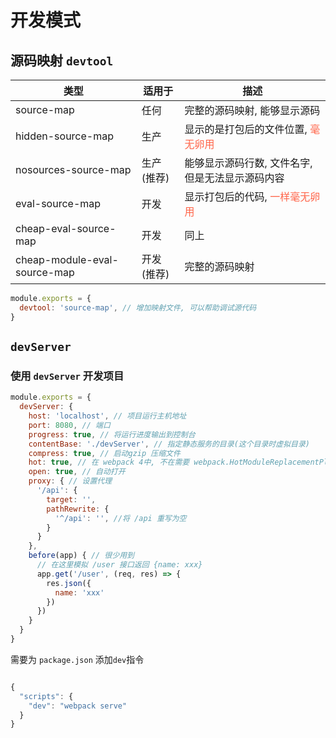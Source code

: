 
# 开发模式

## 源码映射 `devtool`

| 类型                         | 适用于     | 描述                                                                  |
| ---------------------------- | ---------- | --------------------------------------------------------------------- |
| source-map                   | 任何       | 完整的源码映射, 能够显示源码                                          |
| hidden-source-map            | 生产       | 显示的是打包后的文件位置, <span style="color: tomato">毫无卵用</span> |
| nosources-source-map         | 生产(推荐) | 能够显示源码行数, 文件名字, 但是无法显示源码内容                      |
| eval-source-map              | 开发       | 显示打包后的代码, <span style="color: tomato">一样毫无卵用</span>     |
| cheap-eval-source-map        | 开发       | 同上                                                                  |
| cheap-module-eval-source-map | 开发(推荐) | 完整的源码映射                                                        |

```javaScript
module.exports = {
  devtool: 'source-map', // 增加映射文件, 可以帮助调试源代码
}
```

## `devServer`

### 使用 `devServer` 开发项目

```javaScript
module.exports = {
  devServer: {
    host: 'localhost', // 项目运行主机地址
    port: 8080, // 端口
    progress: true, // 将运行进度输出到控制台
    contentBase: './devServer', // 指定静态服务的目录(这个目录时虚拟目录)
    compress: true, // 启动gzip 压缩文件
    hot: true, // 在 webpack 4中, 不在需要 webpack.HotModuleReplacementPlugin() 来实现热更新了
    open: true, // 自动打开
    proxy: { // 设置代理
      '/api': {
        target: '',
        pathRewrite: {
          '^/api': '', //将 /api 重写为空
        }
      }
    },
    before(app) { // 很少用到
      // 在这里模拟 /user 接口返回 {name: xxx}
      app.get('/user', (req, res) => {
        res.json({
          name: 'xxx'
        })
      })
    }
  }
}
```

需要为 `package.json` 添加`dev`指令

```javaScript

{
  "scripts": {
    "dev": "webpack serve"
  }
}

```
